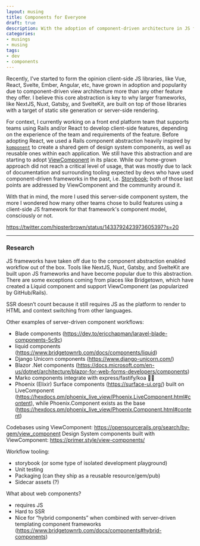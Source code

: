 ```yaml
---
layout: musing
title: Components for Everyone
draft: true
description: With the adoption of component-driven architecture in JS frameworks, how can server-side applications take advantage of a similar workflow in their native languages?
categories:
- musings
- musing
tags:
- dev
- components
---
```


Recently, I've started to form the opinion client-side JS libraries, like Vue, React, Svelte, Ember, Angular, etc, have grown in adoption and popularity due to component-driven view architecture more than any other feature they offer. I believe this core abstraction is key to why larger frameworks, like NextJS, Nuxt, Gatsby, and SvelteKit, are built on top of those libraries with a target of static site generation or server-side rendering.

For context, I currently working on a front end platform team that supports teams using Rails and/or React to develop client-side features, depending on the experience of the team and requirements of the feature. Before adopting React, we used a Rails component abstraction heavily inspired by [`komponent`](https://github.com/komposable/komponent) to create a shared gem of design system components, as well as reusable ones within each application. We still have this abstraction and are starting to adopt [ViewComponent](https://viewcomponent.org) in its place. While our home-grown approach did not reach a critical level of usage, that was mostly due to lack of documentation and surrounding tooling expected by devs who have used component-driven frameworks in the past, i.e. [Storybook](https://storybook.js.org/); both of those last points are addressed by ViewComponent and the community around it.

With that in mind, the more I used this server-side component system, the more I wondered how many other teams chose to build features using a client-side JS framework for that framework's component model, consciously or not.

https://twitter.com/hipsterbrown/status/1433792423973605397?s=20

---

### Research

JS frameworks have taken off due to the component abstraction enabled workflow out of the box. Tools like NextJS, Nuxt, Gatsby, and SvelteKit are built upon JS frameworks and have become popular due to this abstraction. There are some exceptions coming from places like Bridgetown, which have created a Liquid component and support ViewComponent (as popularized by GitHub/Rails). 

SSR doesn’t count because it still requires JS as the platform to render to HTML and context switching from other languages. 

Other examples of server-driven component workflows:

- Blade components (https://dev.to/ericchapman/laravel-blade-components-5c9c)
- liquid components (https://www.bridgetownrb.com/docs/components/liquid)
- Django Unicorn components (https://www.django-unicorn.com/)
- Blazor .Net components (https://docs.microsoft.com/en-us/dotnet/architecture/blazor-for-web-forms-developers/components)
- Marko components integrate with express/fastify/koa 🤷‍♂️ 
- Phoenix (Elixir) Surface components (https://surface-ui.org/) built on LiveComponent (https://hexdocs.pm/phoenix_live_view/Phoenix.LiveComponent.html#content), while Phoenix.Component exists as the base (https://hexdocs.pm/phoenix_live_view/Phoenix.Component.html#content)

Codebases using ViewComponent: https://opensourcerails.org/search/by-gem/view_component
Design System components built with ViewComponent: https://primer.style/view-components/

Workflow tooling:

- storybook (or some type of isolated development playground)
- Unit testing
- Packaging (can they ship as a reusable resource/gem/pub)
- Sidecar assets (?)

What about web components?

- requires JS
- Hard to SSR
- Nice for “hybrid components” when combined with server-driven templating component frameworks (https://www.bridgetownrb.com/docs/components#hybrid-components)

